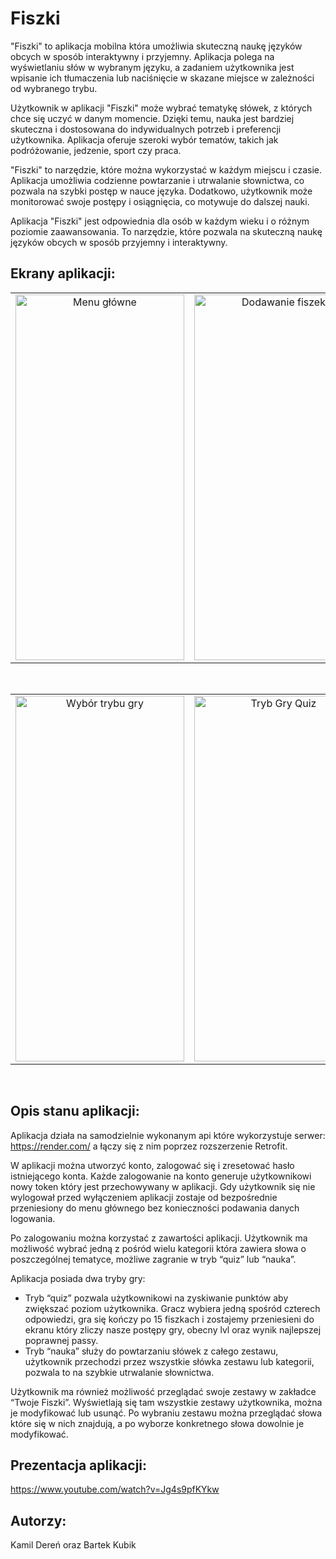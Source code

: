 # Fiszki

"Fiszki" to aplikacja mobilna która umożliwia skuteczną naukę języków obcych w sposób interaktywny i przyjemny. Aplikacja polega na wyświetlaniu słów w wybranym języku, a zadaniem użytkownika jest wpisanie ich tłumaczenia lub naciśnięcie w skazane miejsce w zależności od wybranego trybu. 

Użytkownik w aplikacji "Fiszki" może wybrać tematykę słówek, z których chce się uczyć w danym momencie. Dzięki temu, nauka jest bardziej skuteczna i dostosowana do indywidualnych potrzeb i preferencji użytkownika. Aplikacja oferuje szeroki wybór tematów, takich jak podróżowanie, jedzenie, sport czy praca. 

"Fiszki" to narzędzie, które można wykorzystać w każdym miejscu i czasie. Aplikacja umożliwia codzienne powtarzanie i utrwalanie słownictwa, co pozwala na szybki postęp w nauce języka. Dodatkowo, użytkownik może monitorować swoje postępy i osiągnięcia, co motywuje do dalszej nauki. 

Aplikacja "Fiszki" jest odpowiednia dla osób w każdym wieku i o różnym poziomie zaawansowania. To narzędzie, które pozwala na skuteczną naukę języków obcych w sposób przyjemny i interaktywny.


## Ekrany aplikacji:
<div align="center">
  <table>
    <tr>
      <td style="text-align: center;">
        <img src="https://github.com/DwiN3/Fiszki/assets/104890694/a29624e0-4618-4b11-ba79-9d660e2c5544" alt="Menu główne" width="270" height="585"/>
      </td>
      <td style="text-align: center;">
        <img src="https://github.com/DwiN3/Fiszki/assets/104890694/0edf25f0-6671-47d0-8bdc-bf014fcdfa76" alt="Dodawanie fiszek" width="270" height="585"/>
      </td>
      <td style="text-align: center;">
        <img src="https://github.com/DwiN3/Fiszki/assets/104890694/3dfb5e55-9933-4f31-bf1d-81bbe244ca50" alt="Panel zestawów" width="270" height="585"/>
    </tr>
  </table>
</div>
<br>
<div align="center">
  <table>
    <tr>
      <td style="text-align: center;">
        <img src="https://github.com/DwiN3/Fiszki/assets/104890694/8fdac8f8-2e1b-4342-ace7-6d8756978847" alt="Wybór trybu gry" width="270" height="585"/>
      </td>
      <td style="text-align: center;">
        <img src="https://github.com/DwiN3/Fiszki/assets/104890694/8d8e9931-d088-4a12-bcb2-b9b5d2f6c986" alt="Tryb Gry Quiz" width="270" height="585"/>
      </td>
      <td style="text-align: center;">
        <img src="https://github.com/DwiN3/Fiszki/assets/104890694/da7e1030-4ed1-475d-8cf9-b41481de8a90" alt="Tryb Gry Nauka" width="270" height="585"/>
    </tr>
  </table>
</div>
<br>

## Opis stanu aplikacji:

Aplikacja działa na samodzielnie wykonanym api które wykorzystuje serwer: https://render.com/ a łączy się z nim poprzez rozszerzenie Retrofit.

W aplikacji można utworzyć konto, zalogować się i zresetować hasło istniejącego konta. Każde zalogowanie na konto generuje użytkownikowi nowy token który jest przechowywany w aplikacji. Gdy użytkownik się nie wylogował przed wyłączeniem aplikacji zostaje od bezpośrednie przeniesiony do menu głównego bez konieczności podawania danych logowania.

Po zalogowaniu można korzystać z zawartości aplikacji. Użytkownik ma możliwość wybrać jedną z pośród wielu kategorii która zawiera słowa o poszczególnej tematyce,  możliwe zagranie w tryb “quiz” lub “nauka”.

Aplikacja posiada dwa tryby gry:
* Tryb “quiz” pozwala użytkownikowi na zyskiwanie punktów aby zwiększać poziom użytkownika. Gracz wybiera jedną spośród czterech odpowiedzi, gra się kończy po 15 fiszkach i zostajemy przeniesieni do ekranu który zliczy nasze postępy gry, obecny lvl oraz wynik najlepszej poprawnej passy.
* Tryb “nauka” służy do powtarzaniu słówek z całego zestawu, użytkownik przechodzi przez wszystkie słówka zestawu lub kategorii, pozwala to na szybkie utrwalanie słownictwa.

Użytkownik ma również możliwość przeglądać swoje zestawy w zakładce “Twoje Fiszki”. 
Wyświetlają się tam wszystkie zestawy użytkownika, można je modyfikować lub usunąć. Po wybraniu zestawu można przeglądać słowa które się w nich znajdują, a po wyborze konkretnego słowa dowolnie je modyfikować.


## Prezentacja aplikacji:
https://www.youtube.com/watch?v=Jg4s9pfKYkw

## Autorzy:
Kamil Dereń oraz Bartek Kubik
